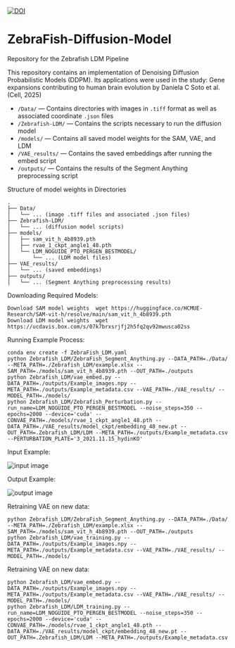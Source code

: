 [![DOI](https://zenodo.org/badge/845127016.svg)](https://doi.org/10.5281/zenodo.15485459)
# ZebraFish-Diffusion-Model
Repository for the Zebrafish LDM Pipeline

This repository contains an implementation of Denoising Diffusion Probabilistic Models (DDPM). 
Its applications were used in the study:  Gene expansions contributing to human brain evolution by Daniela C Soto et al. (Cell, 2025)
- `/Data/` — Contains directories with images in `.tiff` format as well as associated coordinate `.json` files  
- `/Zebrafish-LDM/` — Contains the scripts necessary to run the diffusion model  
- `/models/` — Contains all saved model weights for the SAM, VAE, and LDM  
- `/VAE_results/` — Contains the saved embeddings after running the embed script  
- `/outputs/` — Contains the results of the Segment Anything preprocessing script  
  
Structure of model weights in Directories
```
.
├── Data/
│   └── ... (image .tiff files and associated .json files)
├── Zebrafish-LDM/
│   └── ... (diffusion model scripts)
├── models/
│   ├── sam_vit_h_4b8939.pth
│   ├── rvae_1_ckpt_angle1_48.pth
│   └── LDM_NOGUIDE_PTO_PERGEN_BESTMODEL/
│       └── ... (LDM model files)
├── VAE_results/
│   └── ... (saved embeddings)
├── outputs/
│   └── ... (Segment Anything preprocessing results)

```

Downloading Required Models:
```
Download SAM model weights  wget https://huggingface.co/HCMUE-Research/SAM-vit-h/resolve/main/sam_vit_h_4b8939.pth
Download LDM model weights  wget https://ucdavis.box.com/s/07k7brxsrjfj2h5fq2qv92mwusca02ss
```



Running Example Process:
```
conda env create -f ZebraFish_LDM.yaml
python Zebrafish_LDM/ZebraFish_Segment_Anything.py --DATA_PATH=./Data/ --META_PATH=./Zebrafish_LDM/example.xlsx --SAM_PATH=./models/sam_vit_h_4b8939.pth --OUT_PATH=./outputs
python Zebrafish_LDM/vae_embed.py --DATA_PATH=./outputs/Example_images.npy --META_PATH=./outputs/Example_metadata.csv --VAE_PATH=./VAE_results/ --MODEL_PATH=./models/
python Zebrafish_LDM/Zebrafish_Perturbation.py --run_name=LDM_NOGUIDE_PTO_PERGEN_BESTMODEL --noise_steps=350 --epochs=2000 --device='cuda' --CONVAE_PATH=./models/rvae_1_ckpt_angle1_48.pth --DATA_PATH=./VAE_results/model_ckpt/embedding_48_new.pt --OUT_PATH=.Zebrafish_LDM/LDM --META_PATH=./outputs/Example_metadata.csv --PERTURBATION_PLATE='3_2021.11.15_hydinKO'
```

Input Example:

![input image](https://github.com/user-attachments/assets/eeff26f7-e2eb-4bff-8a52-5003646dbbb1)

Output Example:

![output image](Zebrafish_LDM/output_image.png)


Retraining VAE on new data:
```
python Zebrafish_LDM/ZebraFish_Segment_Anything.py --DATA_PATH=./Data/ --META_PATH=./Zebrafish_LDM/example.xlsx --SAM_PATH=./models/sam_vit_h_4b8939.pth --OUT_PATH=./outputs
python Zebrafish_LDM/vae_training.py --DATA_PATH=./outputs/Example_images.npy --META_PATH=./outputs/Example_metadata.csv --VAE_PATH=./VAE_results/ --MODEL_PATH=./models/
```

Retraining VAE on new data:
```
python Zebrafish_LDM/vae_embed.py --DATA_PATH=./outputs/Example_images.npy --META_PATH=./outputs/Example_metadata.csv --VAE_PATH=./VAE_results/ --MODEL_PATH=./models/
python Zebrafish_LDM/LDM_training.py --run_name=LDM_NOGUIDE_PTO_PERGEN_BESTMODEL --noise_steps=350 --epochs=2000 --device='cuda' --CONVAE_PATH=./models/rvae_1_ckpt_angle1_48.pth --DATA_PATH=./VAE_results/model_ckpt/embedding_48_new.pt --OUT_PATH=.Zebrafish_LDM/LDM --META_PATH=./outputs/Example_metadata.csv
```

